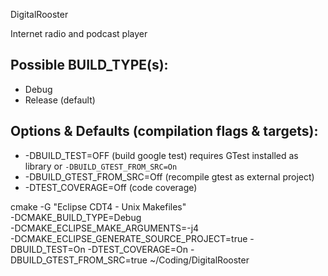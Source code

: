 DigitalRooster

Internet radio and podcast player


## Possible BUILD_TYPE(s):
- Debug
- Release (default)

## Options & Defaults (compilation flags & targets):
- -DBUILD_TEST=OFF      (build google test)
                        requires GTest installed as library or `-DBUILD_GTEST_FROM_SRC=On`
- -DBUILD_GTEST_FROM_SRC=Off (recompile gtest as external project)
- -DTEST_COVERAGE=Off   (code coverage)


cmake -G "Eclipse CDT4 - Unix Makefiles" \
-DCMAKE_BUILD_TYPE=Debug \
-DCMAKE_ECLIPSE_MAKE_ARGUMENTS=-j4  \
-DCMAKE_ECLIPSE_GENERATE_SOURCE_PROJECT=true -DBUILD_TEST=On -DTEST_COVERAGE=On -DBUILD_GTEST_FROM_SRC=true   ~/Coding/DigitalRooster

